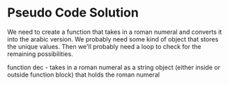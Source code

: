 # Pseudo Code Solution

We need to create a function that takes in a roman numeral and converts it into the arabic version. We probably need some kind of object that stores the unique values. Then we'll probably need a loop to check for the remaining possibilities.

function dec - takes in a roman numeral as a string
  object (either inside or outside function block) that holds the roman numeral